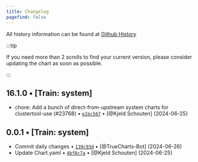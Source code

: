 ```yaml
---
title: Changelog
pagefind: false
---
```


All history information can be found at [Github History](https://github.com/truecharts/charts/commits/master/charts/system/metrics-server)

:::tip

If you need more than 2 scrolls to find your current version, please consider updating the chart as soon as possible.

:::

## 16.1.0 • [Train: system]

- chore: Add a bunch of direct-from-upstream system charts for clustertool-use (#23768) • [`e1bc567`](https://github.com/truecharts/charts/commit/e1bc5676c686f29322d66bd7e71f4c41c411ecf5) • [@Kjeld Schouten] (2024-06-25)

## 0.0.1 • [Train: system]

- Commit daily changes • [`139c93d`](https://github.com/truecharts/charts/commit/139c93ddea0f96bca5e2ef73b1a729151877b491) • [@TrueCharts-Bot] (2024-06-26)
- Update Chart.yaml • [`4bf8c7a`](https://github.com/truecharts/charts/commit/4bf8c7aedecbbb65f81ad00bc847fdc5a04ca5ea) • [@Kjeld Schouten] (2024-06-25)
